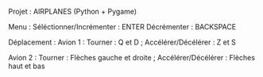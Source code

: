 Projet : AIRPLANES (Python + Pygame)

Menu :
Séléctionner/Incrémenter : ENTER
Décrémenter : BACKSPACE

Déplacement :
Avion 1 :
Tourner : Q et D ; Accélérer/Décélérer : Z et S

Avion 2 :
Tourner : Flèches gauche et droite ; Accélérer/Décélérer : Flèches haut et bas
